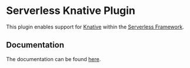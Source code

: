 # Serverless Knative Plugin

This plugin enables support for [Knative](https://knative.dev) within the [Serverless Framework](https://github.com/serverless/serverless).

## Documentation

The documentation can be found [here](https://serverless.com/framework/docs/providers/knative).

